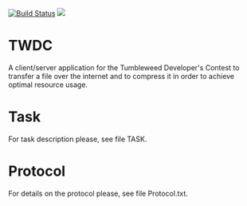 [![Build Status](https://travis-ci.com/gdsotirov/twdc.svg?branch=master)](https://travis-ci.com/gdsotirov/twdc)
![](https://github.com/gdsotirov/twdc/workflows/C/C++%20CI/badge.svg)

# TWDC

A client/server application for the Tumbleweed Developer's Contest to transfer
a file over the internet and to compress it in order to achieve optimal
resource usage.

# Task

For task description please, see file TASK.

# Protocol

For details on the protocol please, see file Protocol.txt.

